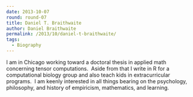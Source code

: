 ```yaml
---
date: 2013-10-07
round: round-07
title: Daniel T. Braithwaite
author: Daniel Braithwaite
permalink: /2013/10/daniel-t-braithwaite/
tags:
  - Biography
---
```

I am in Chicago working toward a doctoral thesis in applied math concerning tensor computations.  Aside from that I write in R for a computational biology group and also teach kids in extracurricular programs.  I am keenly interested in all things bearing on the psychology, philosophy, and history of empiricism, mathematics, and learning.
